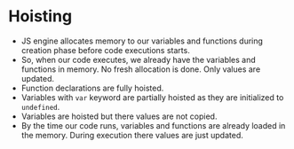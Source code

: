 # Hoisting

- JS engine allocates memory to our variables and functions during creation phase before code executions starts.
- So, when our code executes, we already have the variables and functions in memory. No fresh allocation is done. Only values are updated.
- Function declarations are fully hoisted.
- Variables with `var` keyword are partially hoisted as they are initialized to `undefined`.
- Variables are hoisted but there values are not copied.
- By the time our code runs, variables and functions are already loaded in the memory. During execution there values are just updated.

